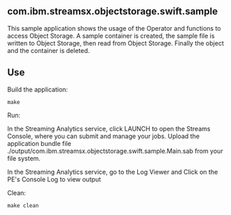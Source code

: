 ## com.ibm.streamsx.objectstorage.swift.sample

This sample application shows the usage of the Operator and functions to access Object Storage.
A sample container is created, the sample file is written to Object Storage, then read from Object Storage.
Finally the object and the container is deleted.

## Use

Build the application:

`make`

Run:

In the Streaming Analytics service, click LAUNCH to open the Streams Console, where you can submit and manage your jobs.
Upload the application bundle file ./output/com.ibm.streamsx.objectstorage.swift.sample.Main.sab from your file system.

In the Streaming Analytics service, go to the Log Viewer and Click on the PE's Console Log to view output

Clean:

`make clean`


